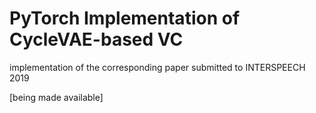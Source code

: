 # PyTorch Implementation of CycleVAE-based VC

implementation of the corresponding paper submitted to INTERSPEECH 2019

[being made available]
